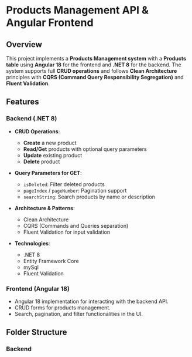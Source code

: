 # Products Management API & Angular Frontend

## Overview

This project implements a **Products Management system** with a **Products table** using **Angular 18** for the frontend and **.NET 8** for the backend. The system supports full **CRUD operations** and follows **Clean Architecture** principles with **CQRS (Command Query Responsibility Segregation)** and **Fluent Validation**.

## Features

### Backend (.NET 8)

- **CRUD Operations**:  
  - **Create** a new product  
  - **Read/Get** products with optional query parameters  
  - **Update** existing product  
  - **Delete** product  

- **Query Parameters for GET**:  
  - `isDeleted`: Filter deleted products  
  - `pageIndex` / `pageNumber`: Pagination support  
  - `searchString`: Search products by name or description  

- **Architecture & Patterns**:  
  - Clean Architecture  
  - CQRS (Commands and Queries separation)  
  - Fluent Validation for input validation  

- **Technologies**:  
  - .NET 8  
  - Entity Framework Core
  - mySql  
  - Fluent Validation  

### Frontend (Angular 18)

- Angular 18 implementation for interacting with the backend API.  
- CRUD forms for products management.  
- Search, pagination, and filter functionalities in the UI.  

## Folder Structure

### Backend

